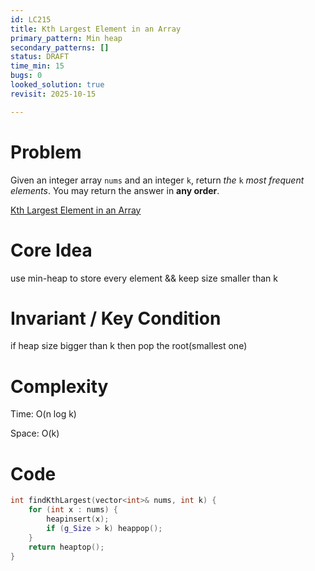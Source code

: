 ```yaml
---
id: LC215
title: Kth Largest Element in an Array
primary_pattern: Min heap
secondary_patterns: []
status: DRAFT
time_min: 15
bugs: 0
looked_solution: true
revisit: 2025-10-15

---
```


# Problem

Given an integer array `nums` and an integer `k`, return *the* `k` *most frequent elements*. You may return the answer in **any order**.

[Kth Largest Element in an Array](https://leetcode.com/problems/kth-largest-element-in-an-array/description/)

# Core Idea

use min-heap to store every element && keep size smaller than k

# Invariant / Key Condition

if heap size bigger than k then pop the root(smallest one)

# Complexity

Time: O(n log k) 

Space: O(k) 

# Code

```c++
int findKthLargest(vector<int>& nums, int k) {
    for (int x : nums) {
        heapinsert(x);
        if (g_Size > k) heappop();
    }
    return heaptop();
}
```
